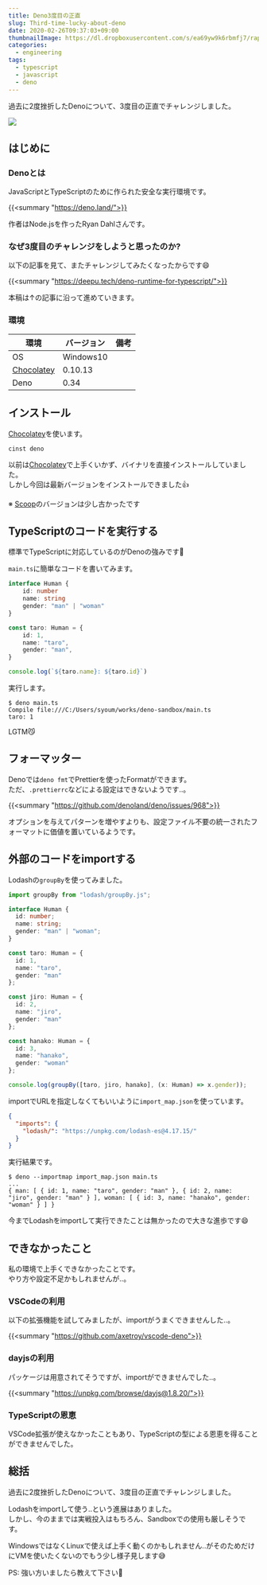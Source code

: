 ```yaml
---
title: Deno3度目の正直
slug: Third-time-lucky-about-deno
date: 2020-02-26T09:37:03+09:00
thumbnailImage: https://dl.dropboxusercontent.com/s/ea69yw9k6rbmfj7/raptor-4452140_1280.jpg
categories:
  - engineering
tags:
  - typescript
  - javascript
  - deno
---
```


過去に2度挫折したDenoについて、3度目の正直でチャレンジしました。

<!--more-->

<img src="https://dl.dropboxusercontent.com/s/ea69yw9k6rbmfj7/raptor-4452140_128"/>

<!--toc-->


はじめに
--------

### Denoとは

JavaScriptとTypeScriptのために作られた安全な実行環境です。

{{<summary "https://deno.land/">}}

作者はNode.jsを作ったRyan Dahlさんです。

### なぜ3度目のチャレンジをしようと思ったのか?

以下の記事を見て、またチャレンジしてみたくなったからです😄

{{<summary "https://deepu.tech/deno-runtime-for-typescript/">}}

本稿は↑の記事に沿って進めていきます。

### 環境

|     環境     | バージョン | 備考 |
| ------------ | ---------- | ---- |
| OS           | Windows10  |      |
| [Chocolatey] | 0.10.13    |      |
| Deno         | 0.34       |      |


インストール
------------

[Chocolatey]を使います。

```console
cinst deno
```

以前は[Chocolatey]で上手くいかず、バイナリを直接インストールしていました。  
しかし今回は最新バージョンをインストールできました👍

※ [Scoop]のバージョンは少し古かったです


TypeScriptのコードを実行する
----------------------------

標準でTypeScriptに対応しているのがDenoの強みです💪

`main.ts`に簡単なコードを書いてみます。

```ts
interface Human {
    id: number
    name: string
    gender: "man" | "woman"
}

const taro: Human = {
    id: 1,
    name: "taro",
    gender: "man",
}

console.log(`${taro.name}: ${taro.id}`)
```

実行します。

```console
$ deno main.ts
Compile file:///C:/Users/syoum/works/deno-sandbox/main.ts
taro: 1
```

LGTM😼


フォーマッター
--------------

Denoでは`deno fmt`でPrettierを使ったFormatができます。  
ただ、`.prettierrc`などによる設定はできないようです..。

{{<summary "https://github.com/denoland/deno/issues/968">}}

オプションを与えてパターンを増やすよりも、設定ファイル不要の統一されたフォーマットに価値を置いているようです。


外部のコードをimportする
------------------------

Lodashの`groupBy`を使ってみました。

```ts
import groupBy from "lodash/groupBy.js";

interface Human {
  id: number;
  name: string;
  gender: "man" | "woman";
}

const taro: Human = {
  id: 1,
  name: "taro",
  gender: "man"
};

const jiro: Human = {
  id: 2,
  name: "jiro",
  gender: "man"
};

const hanako: Human = {
  id: 3,
  name: "hanako",
  gender: "woman"
};

console.log(groupBy([taro, jiro, hanako], (x: Human) => x.gender));
```

importでURLを指定しなくてもいいように`import_map.json`を使っています。

```json
{
  "imports": {
    "lodash/": "https://unpkg.com/lodash-es@4.17.15/"
  }
}
```

実行結果です。

```console
$ deno --importmap import_map.json main.ts
...
{ man: [ { id: 1, name: "taro", gender: "man" }, { id: 2, name: "jiro", gender: "man" } ], woman: [ { id: 3, name: "hanako", gender: "woman" } ] }
```

今までLodashをimportして実行できたことは無かったので大きな進歩です😄


できなかったこと
----------------

私の環境で上手くできなかったことです。  
やり方や設定不足かもしれませんが..。


### VSCodeの利用

以下の拡張機能を試してみましたが、importがうまくできませんした..。

{{<summary "https://github.com/axetroy/vscode-deno">}}

### dayjsの利用

パッケージは用意されてそうですが、importができませんでした..。

{{<summary "https://unpkg.com/browse/dayjs@1.8.20/">}}

### TypeScriptの恩恵

VSCode拡張が使えなかったこともあり、TypeScriptの型による恩恵を得ることができませんでした。


総括
----

過去に2度挫折したDenoについて、3度目の正直でチャレンジしました。

Lodashをimportして使う..という進展はありました。  
しかし、今のままでは実戦投入はもちろん、Sandboxでの使用も厳しそうです。

WindowsではなくLinuxで使えば上手く動くのかもしれません..がそのためだけにVMを使いたくないのでもう少し様子見します😅

PS: 強い方いましたら教えて下さい🙇

[Chocolatey]: https://chocolatey.org/
[Scoop]: https://scoop.sh/
